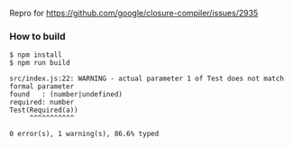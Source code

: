 Repro for https://github.com/google/closure-compiler/issues/2935

### How to build

```console
$ npm install
$ npm run build
```

```
src/index.js:22: WARNING - actual parameter 1 of Test does not match formal parameter
found   : (number|undefined)
required: number
Test(Required(a))
     ^^^^^^^^^^^

0 error(s), 1 warning(s), 86.6% typed
```
